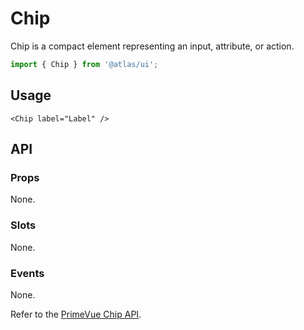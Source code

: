 # Chip

Chip is a compact element representing an input, attribute, or action.

```ts
import { Chip } from '@atlas/ui';
```

## Usage

```vue
<Chip label="Label" />
```

## API

### Props

None.

### Slots

None.

### Events

None.

Refer to the [PrimeVue Chip API](https://primevue.org/chip/#api).
